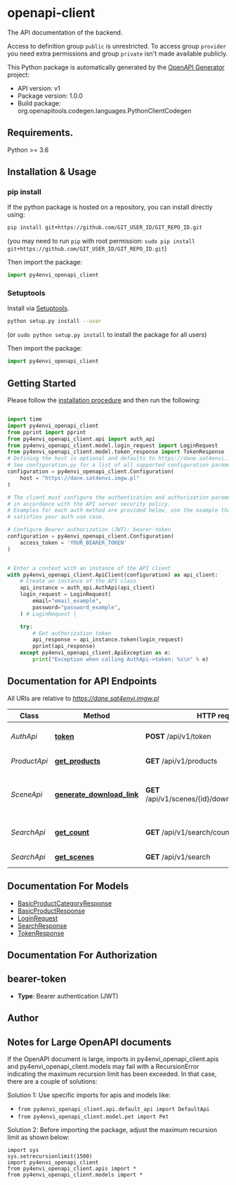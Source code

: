 # openapi-client
The API documentation of the backend.

Access to definition group `public` is unrestricted. To access group `provider` you need extra permissions and group `private` isn't made available publicly.

This Python package is automatically generated by the [OpenAPI Generator](https://openapi-generator.tech) project:

- API version: v1
- Package version: 1.0.0
- Build package: org.openapitools.codegen.languages.PythonClientCodegen

## Requirements.

Python >= 3.6

## Installation & Usage
### pip install

If the python package is hosted on a repository, you can install directly using:

```sh
pip install git+https://github.com/GIT_USER_ID/GIT_REPO_ID.git
```
(you may need to run `pip` with root permission: `sudo pip install git+https://github.com/GIT_USER_ID/GIT_REPO_ID.git`)

Then import the package:
```python
import py4envi_openapi_client
```

### Setuptools

Install via [Setuptools](http://pypi.python.org/pypi/setuptools).

```sh
python setup.py install --user
```
(or `sudo python setup.py install` to install the package for all users)

Then import the package:
```python
import py4envi_openapi_client
```

## Getting Started

Please follow the [installation procedure](#installation--usage) and then run the following:

```python

import time
import py4envi_openapi_client
from pprint import pprint
from py4envi_openapi_client.api import auth_api
from py4envi_openapi_client.model.login_request import LoginRequest
from py4envi_openapi_client.model.token_response import TokenResponse
# Defining the host is optional and defaults to https://dane.sat4envi.imgw.pl
# See configuration.py for a list of all supported configuration parameters.
configuration = py4envi_openapi_client.Configuration(
    host = "https://dane.sat4envi.imgw.pl"
)

# The client must configure the authentication and authorization parameters
# in accordance with the API server security policy.
# Examples for each auth method are provided below, use the example that
# satisfies your auth use case.

# Configure Bearer authorization (JWT): bearer-token
configuration = py4envi_openapi_client.Configuration(
    access_token = 'YOUR_BEARER_TOKEN'
)


# Enter a context with an instance of the API client
with py4envi_openapi_client.ApiClient(configuration) as api_client:
    # Create an instance of the API class
    api_instance = auth_api.AuthApi(api_client)
    login_request = LoginRequest(
        email="email_example",
        password="password_example",
    ) # LoginRequest | 

    try:
        # Get authorization token
        api_response = api_instance.token(login_request)
        pprint(api_response)
    except py4envi_openapi_client.ApiException as e:
        print("Exception when calling AuthApi->token: %s\n" % e)
```

## Documentation for API Endpoints

All URIs are relative to *https://dane.sat4envi.imgw.pl*

Class | Method | HTTP request | Description
------------ | ------------- | ------------- | -------------
*AuthApi* | [**token**](docs/AuthApi.md#token) | **POST** /api/v1/token | Get authorization token
*ProductApi* | [**get_products**](docs/ProductApi.md#get_products) | **GET** /api/v1/products | View a list of products
*SceneApi* | [**generate_download_link**](docs/SceneApi.md#generate_download_link) | **GET** /api/v1/scenes/{id}/download/{artifactName} | Redirect to a presigned download url for a scene&#39;s artifact
*SearchApi* | [**get_count**](docs/SearchApi.md#get_count) | **GET** /api/v1/search/count | Get count of total scene results
*SearchApi* | [**get_scenes**](docs/SearchApi.md#get_scenes) | **GET** /api/v1/search | Search for scenes


## Documentation For Models

 - [BasicProductCategoryResponse](docs/BasicProductCategoryResponse.md)
 - [BasicProductResponse](docs/BasicProductResponse.md)
 - [LoginRequest](docs/LoginRequest.md)
 - [SearchResponse](docs/SearchResponse.md)
 - [TokenResponse](docs/TokenResponse.md)


## Documentation For Authorization


## bearer-token

- **Type**: Bearer authentication (JWT)


## Author




## Notes for Large OpenAPI documents
If the OpenAPI document is large, imports in py4envi_openapi_client.apis and py4envi_openapi_client.models may fail with a
RecursionError indicating the maximum recursion limit has been exceeded. In that case, there are a couple of solutions:

Solution 1:
Use specific imports for apis and models like:
- `from py4envi_openapi_client.api.default_api import DefaultApi`
- `from py4envi_openapi_client.model.pet import Pet`

Solution 2:
Before importing the package, adjust the maximum recursion limit as shown below:
```
import sys
sys.setrecursionlimit(1500)
import py4envi_openapi_client
from py4envi_openapi_client.apis import *
from py4envi_openapi_client.models import *
```

